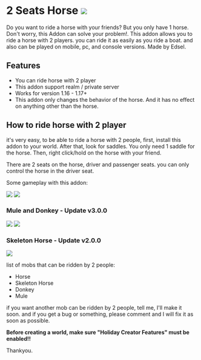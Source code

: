 
# 2 Seats Horse ![](https://img.shields.io/github/downloads/EdselFord/2-Seats-Horse-MCBE/total)
Do you want to ride a horse with your friends? But you only have 1 horse. Don't worry, this Addon can solve your problem!. This addon allows you to ride a horse with 2 players. you can ride it as easily as you ride a boat. and also can be played on mobile, pc, and console versions. Made by Edsel.

## **Features**
-   You can ride horse with 2 player
-   This addon support realm / private server
-   Works for version 1.16 - 1.17+
-   This addon only changes the behavior of the horse. And it has no effect on anything other than the horse.

## How to ride horse with 2 player
it's very easy, to be able to ride a horse with 2 people, first, install this addon to your world. After that, look for saddles. You only need 1 saddle for the horse. Then, right click/hold on the horse with your friend.

There are 2 seats on the horse, driver and passenger seats. you can only control the horse in the driver seat.

Some gameplay with this addon:

![](https://api.mcpedl.com/storage/submissions/109236/images/2-seats-on-horse-116--117_2.png)
![](https://api.mcpedl.com/storage/submissions/109236/images/2-seats-on-horse-116--117_2.gif)
### Mule and Donkey - Update v3.0.0
![](https://api.mcpedl.com/storage/submissions/132547/images/2-seats-on-horse-v31_2.png)
![](https://api.mcpedl.com/storage/submissions/132547/images/2-seats-on-horse-v31_3.png)
### Skeleton Horse - Update v2.0.0
![](https://api.mcpedl.com/storage/submissions/110738/images/2-seats-on-horse-v20-116--117_2.png)

list of mobs that can be ridden by 2 people:
-   Horse
-   Skeleton Horse
-   Donkey
-   Mule

if you want another mob can be ridden by 2 people, tell me, I'll make it soon. and if you get a bug or something, please comment and I will fix it as soon as possible.

**Before creating a world, make sure "Holiday Creator Features" must be enabled!!**

Thankyou.
